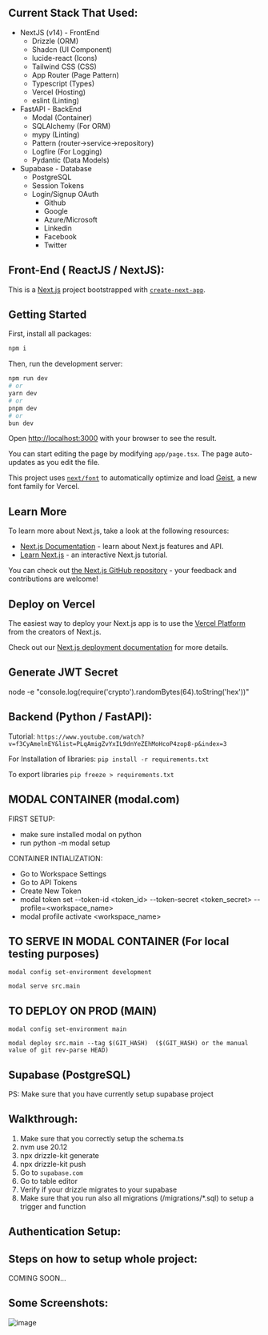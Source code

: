 ## Current Stack That Used:

- NextJS (v14) - FrontEnd
  - Drizzle (ORM)
  - Shadcn (UI Component)
  - lucide-react (Icons)
  - Tailwind CSS (CSS)
  - App Router (Page Pattern)
  - Typescript (Types)
  - Vercel (Hosting)
  - eslint (Linting)
- FastAPI - BackEnd
  - Modal (Container)
  - SQLAlchemy (For ORM)
  - mypy (Linting)
  - Pattern (router->service->repository)
  - Logfire (For Logging)
  - Pydantic (Data Models)
- Supabase - Database
  - PostgreSQL
  - Session Tokens
  - Login/Signup OAuth
    - Github
    - Google
    - Azure/Microsoft
    - Linkedin
    - Facebook
    - Twitter

## Front-End ( ReactJS / NextJS):

This is a [Next.js](https://nextjs.org) project bootstrapped with [`create-next-app`](https://nextjs.org/docs/app/api-reference/cli/create-next-app).

## Getting Started

First, install all packages:

```bash
npm i
```

Then, run the development server:

```bash
npm run dev
# or
yarn dev
# or
pnpm dev
# or
bun dev
```

Open [http://localhost:3000](http://localhost:3000) with your browser to see the result.

You can start editing the page by modifying `app/page.tsx`. The page auto-updates as you edit the file.

This project uses [`next/font`](https://nextjs.org/docs/app/building-your-application/optimizing/fonts) to automatically optimize and load [Geist](https://vercel.com/font), a new font family for Vercel.

## Learn More

To learn more about Next.js, take a look at the following resources:

- [Next.js Documentation](https://nextjs.org/docs) - learn about Next.js features and API.
- [Learn Next.js](https://nextjs.org/learn) - an interactive Next.js tutorial.

You can check out [the Next.js GitHub repository](https://github.com/vercel/next.js) - your feedback and contributions are welcome!

## Deploy on Vercel

The easiest way to deploy your Next.js app is to use the [Vercel Platform](https://vercel.com/new?utm_medium=default-template&filter=next.js&utm_source=create-next-app&utm_campaign=create-next-app-readme) from the creators of Next.js.

Check out our [Next.js deployment documentation](https://nextjs.org/docs/app/building-your-application/deploying) for more details.

## Generate JWT Secret
node -e "console.log(require('crypto').randomBytes(64).toString('hex'))"

## Backend (Python / FastAPI):

Tutorial:
`
https://www.youtube.com/watch?v=f3CyAmelnEY&list=PLqAmigZvYxIL9dnYeZEhMoHcoP4zop8-p&index=3
`

For Installation of libraries:
`
pip install -r requirements.txt
`

To export libraries
`
pip freeze > requirements.txt
`

## MODAL CONTAINER (modal.com)

FIRST SETUP:
- make sure installed modal on python
- run python -m modal setup

CONTAINER INTIALIZATION:
- Go to Workspace Settings
- Go to API Tokens
- Create New Token
- modal token set --token-id <token_id> --token-secret <token_secret> --profile=<workspace_name>
- modal profile activate <workspace_name>

## TO SERVE IN MODAL CONTAINER (For local testing purposes)
`
modal config set-environment development
`

`
modal serve src.main
`

## TO DEPLOY ON PROD (MAIN)

`
modal config set-environment main
`

`
modal deploy src.main --tag $(GIT_HASH)  ($(GIT_HASH) or the manual value of git rev-parse HEAD)
`

## Supabase (PostgreSQL)

PS: Make sure that you have currently setup supabase project

## Walkthrough:
1. Make sure that you correctly setup the schema.ts
2. nvm use 20.12
3. npx drizzle-kit generate
4. npx drizzle-kit push
5. Go to `supabase.com`
6. Go to table editor
7. Verify if your drizzle migrates to your supabase
8. Make sure that you run also all migrations (/migrations/*.sql) to setup a trigger and function

## Authentication Setup:

## Steps on how to setup whole project:
COMING SOON...

## Some Screenshots:
![image](https://github.com/user-attachments/assets/dec75b5b-4f8a-4a16-a377-88679a655922)